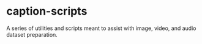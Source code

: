 # caption-scripts
A series of utilities and scripts meant to assist with image, video, and audio dataset preparation.
